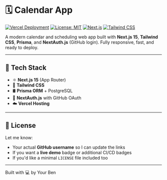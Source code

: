 # 🗓️ Calendar App

[![Vercel Deployment](https://img.shields.io/badge/Deploy-Vercel-000?logo=vercel&style=flat-square)](https://vercel.com/new)
[![License: MIT](https://img.shields.io/badge/License-MIT-green.svg?style=flat-square)](./LICENSE)
[![Next.js](https://img.shields.io/badge/Built%20With-Next.js-000?logo=next.js&style=flat-square)](https://nextjs.org/)
[![Tailwind CSS](https://img.shields.io/badge/Styled%20With-Tailwind%20CSS-38B2AC?logo=tailwind-css&style=flat-square)](https://tailwindcss.com/)

A modern calendar and scheduling web app built with **Next.js 15**, **Tailwind CSS**, **Prisma**, and **NextAuth.js** (GitHub login). Fully responsive, fast, and ready to deploy.

---

## 🚀 Tech Stack

- ⚛️ **Next.js 15** (App Router)
- 🎨 **Tailwind CSS**
- 🛢 **Prisma ORM** + PostgreSQL
- 🔐 **NextAuth.js** with GitHub OAuth
- ☁️ **Vercel Hosting**

---
## 📄 License
Let me know:
- Your actual **GitHub username** so I can update the links
- If you want a **live demo** badge or additional CI/CD badges
- If you'd like a minimal `LICENSE` file included too

---
Built with 💻 by Your Ben

```bash
